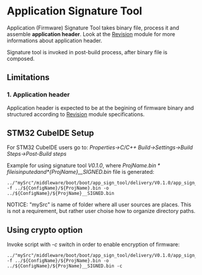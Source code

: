 # **Application Signature Tool**

Application (Firmware) Signature Tool takes binary file, process it and assemble **application header**. Look at the [Revision](https://github.com/GeneralEmbeddedCLibraries/revision) module for more informations about application header.

Signature tool is invoked in post-build process, after binary file is composed.

## **Limitations**

### **1. Application header**
Application header is expected to be at the begining of firmware binary and structured according to [Revision](https://github.com/GeneralEmbeddedCLibraries/revision) module specifications.

## **STM32 CubeIDE Setup**

For STM32 CubeIDE users go to: *Properties->C/C++ Build->Settings->Build Steps->Post-Build steps*

Example for using signature tool *V0.1.0*, where *${ProjName}.bin* file is inputed and *${ProjName}__SIGNED.bin* file is generated:
```
../"mySrc"/middleware/boot/boot/app_sign_tool/delivery/V0.1.0/app_sign_tool__V0_1_0.exe -f ../${ConfigName}/${ProjName}.bin -o ../${ConfigName}/${ProjName}__SIGNED.bin
```
NOTICE: "mySrc" is name of folder where all user sources are places. This is not a requirement, but rather user choise how to organize directory paths. 

## **Using crypto option**

Invoke script with *-c* switch in order to enable encryption of firmware:
```
../"mySrc"/middleware/boot/boot/app_sign_tool/delivery/V0.1.0/app_sign_tool__V0_1_0.exe -f ../${ConfigName}/${ProjName}.bin -o ../${ConfigName}/${ProjName}__SIGNED.bin -c
```